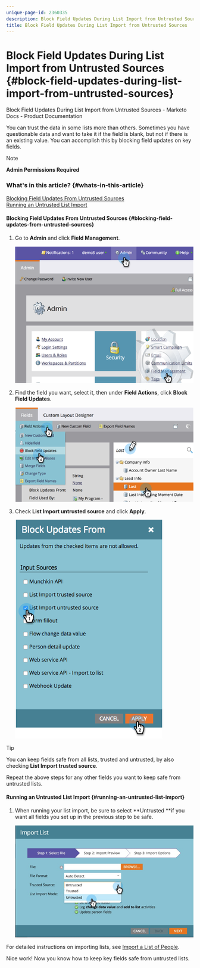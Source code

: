 ```yaml
---
unique-page-id: 2360335
description: Block Field Updates During List Import from Untrusted Sources - Marketo Docs - Product Documentation
title: Block Field Updates During List Import from Untrusted Sources
---
```


# Block Field Updates During List Import from Untrusted Sources {#block-field-updates-during-list-import-from-untrusted-sources}

Block Field Updates During List Import from Untrusted Sources - Marketo Docs - Product Documentation

You can trust the data in some lists more than others. Sometimes you have questionable data and want to take it if the field is blank, but not if there is an existing value. You can accomplish this by blocking field updates on key fields.

>[!NOTE]
>
>**Admin Permissions Required**

### What's in this article? {#whats-in-this-article}

[Blocking Field Updates From Untrusted Sources](#blocking-field-updates-from-untrusted-sources)  
[Running an Untrusted List Import](#running-an-untrusted-list-import)

#### Blocking Field Updates From Untrusted Sources {#blocking-field-updates-from-untrusted-sources}

1. Go to **Admin** and click **Field Management**.

   ![](assets/image2014-9-19-9-3a38-3a38.png)

1. Find the field you want, select it, then under **Field Actions**, click **Block Field Updates**.

   ![](assets/image2014-9-19-9-3a39-3a40.png)

1. Check **List Import untrusted source** and click **Apply**.

   ![](assets/blockupdates.png)

>[!TIP]
>
>You can keep fields safe from all lists, trusted and untrusted, by also checking **List Import trusted source**.

Repeat the above steps for any other fields you want to keep safe from untrusted lists. 

#### Running an Untrusted List Import {#running-an-untrusted-list-import}

1. When running your list import, be sure to select **Untrusted **if you want all fields you set up in the previous step to be safe.

   ![](assets/importpersondetails.jpg)

For detailed instructions on importing lists, see [Import a List of People](../../../getting-started/quick-wins/import-a-list-of-people.md).

Nice work! Now you know how to keep key fields safe from untrusted lists.
